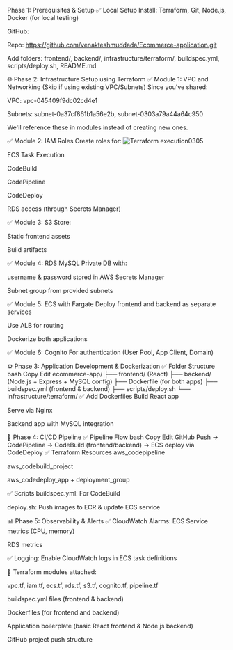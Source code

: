 Phase 1: Prerequisites & Setup
✅ Local Setup
Install: Terraform, Git, Node.js, Docker (for local testing)

GitHub:

Repo: https://github.com/venakteshmuddada/Ecommerce-application.git

Add folders: frontend/, backend/, infrastructure/terraform/, buildspec.yml, scripts/deploy.sh, README.md

🌐 Phase 2: Infrastructure Setup using Terraform
✅ Module 1: VPC and Networking (Skip if using existing VPC/Subnets)
Since you've shared:

VPC: vpc-045409f9dc02cd4e1

Subnets: subnet-0a37cf861b1a56e2b, subnet-0303a79a44a64c950

We'll reference these in modules instead of creating new ones.

✅ Module 2: IAM Roles
Create roles for:
![Terraform execution0305](https://github.com/user-attachments/assets/d8b8f2aa-3912-43f6-9abe-d0371c8f2782)


ECS Task Execution

CodeBuild

CodePipeline

CodeDeploy

RDS access (through Secrets Manager)

✅ Module 3: S3
Store:

Static frontend assets

Build artifacts

✅ Module 4: RDS MySQL
Private DB with:

username & password stored in AWS Secrets Manager

Subnet group from provided subnets

✅ Module 5: ECS with Fargate
Deploy frontend and backend as separate services

Use ALB for routing

Dockerize both applications

✅ Module 6: Cognito
For authentication (User Pool, App Client, Domain)

⚙️ Phase 3: Application Development & Dockerization
✅ Folder Structure
bash
Copy
Edit
ecommerce-app/
├── frontend/ (React)
├── backend/ (Node.js + Express + MySQL config)
├── Dockerfile (for both apps)
├── buildspec.yml (frontend & backend)
├── scripts/deploy.sh
└── infrastructure/terraform/
✅ Add Dockerfiles
Build React app

Serve via Nginx

Backend app with MySQL integration

🚀 Phase 4: CI/CD Pipeline
✅ Pipeline Flow
bash
Copy
Edit
GitHub Push → CodePipeline → CodeBuild (frontend/backend) → ECS deploy via CodeDeploy
✅ Terraform Resources
aws_codepipeline

aws_codebuild_project

aws_codedeploy_app + deployment_group

✅ Scripts
buildspec.yml: For CodeBuild

deploy.sh: Push images to ECR & update ECS service

📊 Phase 5: Observability & Alerts
✅ CloudWatch Alarms:
ECS Service metrics (CPU, memory)

RDS metrics

✅ Logging:
Enable CloudWatch logs in ECS task definitions

📁 Terraform modules attached:

vpc.tf, iam.tf, ecs.tf, rds.tf, s3.tf, cognito.tf, pipeline.tf

buildspec.yml files (frontend & backend)

Dockerfiles (for frontend and backend)

Application boilerplate (basic React frontend & Node.js backend)

GitHub project push structure
